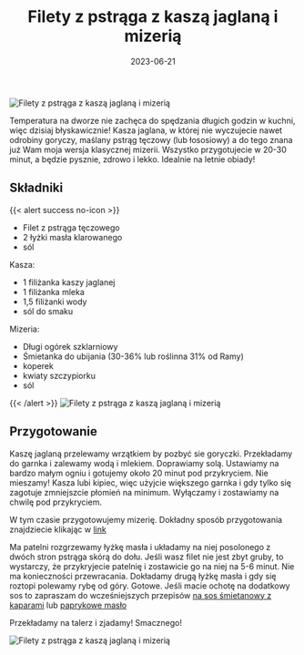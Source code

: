 ﻿---
title: "Filety z pstrąga z kaszą jaglaną i mizerią"
date: 2023-06-21
categories:
- dania główne
tags:
- ryba
- ogórki
- kasza jaglana
thumbnailImagePosition: "top"
---
![Filety z pstrąga z kaszą jaglaną i mizerią](/img/Pstrąg-z-kasza-jaglana-i-mizeria/Pstrąg-z-kasza-jaglana-i-mizeria-1.jpg)

Temperatura na dworze nie zachęca do spędzania długich godzin w kuchni, więc dzisiaj błyskawicznie! Kasza jaglana, w której nie wyczujecie nawet odrobiny goryczy, maślany pstrąg tęczowy (lub łososiowy) a do tego znana już Wam moja wersja klasycznej mizerii. Wszystko przygotujecie w 20-30 minut, a będzie pysznie, zdrowo i lekko. Idealnie na letnie obiady!

<!--more--> 

## Składniki
{{< alert success no-icon >}}
- Filet z pstrąga tęczowego
- 2 łyżki masła klarowanego
- sól

Kasza:
- 1 filiżanka kaszy jaglanej
- 1 filiżanka mleka
- 1,5 filiżanki wody
- sól do smaku

Mizeria:
- Długi ogórek szklarniowy
- Śmietanka do ubijania (30-36% lub roślinna 31% od Ramy)
- koperek
- kwiaty szczypiorku
- sól


{{< /alert >}}
![Filety z pstrąga z kaszą jaglaną i mizerią](/img/Pstrąg-z-kasza-jaglana-i-mizeria/Pstrąg-z-kasza-jaglana-i-mizeria-2.jpg)
## Przygotowanie

Kaszę jaglaną przelewamy wrzątkiem by pozbyć sie goryczki. Przekładamy do garnka i zalewamy wodą i mlekiem. Doprawiamy solą. Ustawiamy na bardzo małym ogniu i gotujemy około 20 minut pod przykryciem. Nie mieszamy! Kasza lubi kipiec, więc użyjcie większego garnka i gdy tylko się zagotuje zmniejszcie płomień na minimum. Wyłączamy i zostawiamy na chwilę pod przykryciem. 

W tym czasie przygotowujemy mizerię. Dokładny sposób przygotowania znajdziecie klikając w [link](https://wegeinie.pl/2023/06/mizeria/)

Ma patelni rozgrzewamy łyżkę masła i układamy na niej posolonego z dwóch stron pstrąga skórą do dołu. Jeśli wasz filet nie jest zbyt gruby, to wystarczy, że przykryjecie patelnię i zostawicie go na niej na 5-6 minut. Nie ma konieczności przewracania. Dokładamy drugą łyżkę masła i gdy się roztopi polewamy rybę od góry. Gotowe. Jeśli macie ochotę na dodatkowy sos to zapraszam do wcześniejszych przepisów [na sos śmietanowy z kaparami](https://wegeinie.pl/2023/03/filety-z-pstr%C4%85ga-w-sosie-%C5%9Bmietanowym-z-chrupi%C4%85cymi-kaparami/) lub [paprykowe masło](https://wegeinie.pl/2023/05/filety-z-pstr%C4%85ga-na-kremowej-polencie-z-marchewk%C4%85-i-groszkiem/)

Przekładamy na talerz i zjadamy! 
Smacznego!

 
![Filety z pstrąga z kaszą jaglaną i mizerią](/img/Pstrąg-z-kasza-jaglana-i-mizeria/Pstrąg-z-kasza-jaglana-i-mizeria-3.jpg)

